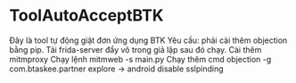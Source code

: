 # ToolAutoAcceptBTK
Đây là tool tự động giật đơn ứng dụng BTK
Yêu cầu: phải cài thêm objection bằng pip. Tải frida-server đẩy vô trong giả lập sau đó chạy. Cài thêm mitmproxy
Chạy lệnh mitmweb -s main.py
Chạy thêm cmd objection -g com.btaskee.partner explore -> android disable sslpinding
